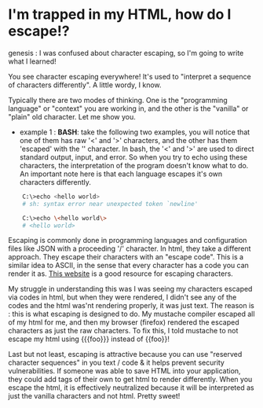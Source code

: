 # I'm trapped in my HTML, how do I escape!?

genesis : I was confused about character escaping, so I'm going to write what I learned!

You see character escaping everywhere! It's used to "interpret a sequence of characters differently". A little wordy, I know. 

Typically there are two modes of thinking. One is the "programming language" or "context" you are working in, and the other 
is the "vanilla" or "plain" old character. Let me show you. 

- example 1 : **BASH**: take the following two examples, you will notice that one of them has raw '<' and '>' characters, and the other has them 'escaped' with the '\' character. In bash, the '<' and '>' are used to direct standard output, input, and error. So when you try to echo using these characters, the interpretation of the program doesn't know what to do. An important note here is that each language escapes it's own characters differently.
```bash
    C:\>echo <hello world>
    # sh: syntax error near unexpected token `newline'
```
```bash
    C:\>echo \<hello world\>
    # <hello world> 
```

Escaping is commonly done in programming languages and configuration files like JSON with a proceeding '/' character. In html, they take a different approach. They escape their characters with an "escape code". This is a similar idea to ASCII, in the sense that every character has a code you can render it as. [This website](https://mateam.net/html-escape-characters/) is a good resource for escaping characters. 

My struggle in understanding this was I was seeing my characters escaped via codes in html, but when they were rendered, I didn't see any of the codes and the html was'nt rendering properly, it was just text. The reason is : this is what escaping is designed to do. My mustache compiler escaped all of my html for me, and then my browser (firefox) rendered the escaped characters as just the raw characters. To fix this, I told mustache to not escape my html using {{{foo}}} instead of {{foo}}!

Last but not least, escaping is attractive because you can use "reserved character sequences" in you text / code & it helps prevent security vulnerabilities. If someone was able to save HTML into your application, they could add tags of their own to get html to render differently. When you escape the html, it is effectively neutralized because it will be interpreted as just the vanilla characters and not html. Pretty sweet!